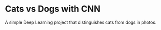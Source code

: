 # Cats vs Dogs with CNN

A simple Deep Learning project that distinguishes cats from dogs in photos.
